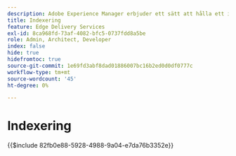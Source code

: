 ```yaml
---
description: Adobe Experience Manager erbjuder ett sätt att hålla ett index över alla publicerade sidor i ett visst avsnitt på webbplatsen. Detta används ofta för att skapa listor, feeds och aktivera sök- och filtreringsanvändning för dina sidor eller innehållsfragment.
title: Indexering
feature: Edge Delivery Services
exl-id: 8ca968fd-73af-4082-bfc5-0737fdd8a5be
role: Admin, Architect, Developer
index: false
hide: true
hidefromtoc: true
source-git-commit: 1e69fd3abf8dad01886007bc16b2ed0d0df0777c
workflow-type: tm+mt
source-wordcount: '45'
ht-degree: 0%

---
```


# Indexering

{{$include 82fb0e88-5928-4988-9a04-e7da76b3352e}}
